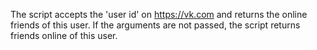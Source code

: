 The script accepts the 'user id' on https://vk.com and returns the online friends of this user.
If the arguments are not passed, the script returns friends online of this user.
